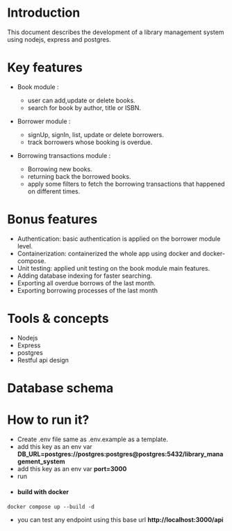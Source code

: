 # Introduction
This document describes the development of a library management system using nodejs, express and postgres.

# Key features
- Book module :
  - user can add,update or delete books.
  - search for book by author, title or ISBN.

- Borrower module :
  - signUp, signIn, list, update or delete borrowers.
  - track borrowers whose booking is overdue.
  

- Borrowing transactions module :
  - Borrowing new books.
  - returning back the borrowed books.
  - apply some filters to fetch the borrowing transactions that happened on different times.
 

# Bonus features
- Authentication: basic authentication is applied on the borrower module level.
- Containerization: containerized the whole app using docker and docker-compose.
- Unit testing: applied unit testing on the book module main features.
- Adding database indexing for faster searching.
- Exporting all overdue borrows of the last month.
- Exporting borrowing processes of the last month

# Tools & concepts
- Nodejs
- Express
- postgres
- Restful api design

# Database schema


# How to run it?
- Create .env file same as .env.example as a template.
- add this key as an env var **DB_URL=postgres://postgres:postgres@postgres:5432/library_management_system**
- add this key as an env var **port=3000**
- run
- #### build with docker
```
docker compose up --build -d
```
- you can test any endpoint using this base url **http://localhost:3000/api**

